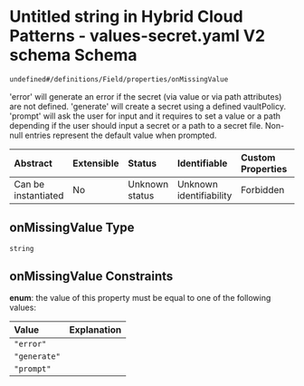 # Untitled string in Hybrid Cloud Patterns - values-secret.yaml V2 schema Schema

```txt
undefined#/definitions/Field/properties/onMissingValue
```

'error' will generate an error if the secret (via value or via path attributes) are not defined. 'generate' will create a secret using a defined vaultPolicy. 'prompt' will ask the user for input and it requires to set a value or a path depending if the user should input a secret or a path to a secret file. Non-null entries represent the default value when prompted.

| Abstract            | Extensible | Status         | Identifiable            | Custom Properties | Additional Properties | Access Restrictions | Defined In                                                                              |
| :------------------ | :--------- | :------------- | :---------------------- | :---------------- | :-------------------- | :------------------ | :-------------------------------------------------------------------------------------- |
| Can be instantiated | No         | Unknown status | Unknown identifiability | Forbidden         | Allowed               | none                | [values-secrets.v2.schema.json\*](values-secrets.v2.schema.json "open original schema") |

## onMissingValue Type

`string`

## onMissingValue Constraints

**enum**: the value of this property must be equal to one of the following values:

| Value        | Explanation |
| :----------- | :---------- |
| `"error"`    |             |
| `"generate"` |             |
| `"prompt"`   |             |
